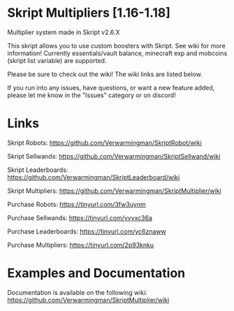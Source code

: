 # Skript Multipliers [1.16-1.18]
Multiplier system made in Skript v2.6.X

This skript allows you to use custom boosters with Skript. See wiki for more information! Currently essentials/vault balance, minecraft exp and mobcoins (skript list variable) are supported.

Please be sure to check out the wiki! The wiki links are listed below.

If you run into any issues, have questions, or want a new feature added, please let me know in the "Issues" category or on discord!

# Links
Skript Robots: https://github.com/Verwarmingman/SkriptRobot/wiki

Skript Sellwands: https://github.com/Verwarmingman/SkriptSellwand/wiki

Skript Leaderboards: https://github.com/Verwarmingman/SkriptLeaderboard/wiki

Skript Multipliers: https://github.com/Verwarmingman/SkriptMultiplier/wiki


Purchase Robots: https://tinyurl.com/3fw3uynm

Purchase Sellwands: https://tinyurl.com/yvyxc36a 

Purchase Leaderboards: https://tinyurl.com/yc6znaww

Purchase Multipliers: https://tinyurl.com/2p93knku

# Examples and Documentation
Documentation is available on the following wiki: https://github.com/Verwarmingman/SkriptMultiplier/wiki
